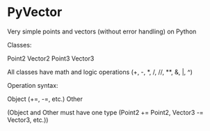 # PyVector
Very simple points and vectors (without error handling) on Python

Classes:

Point2
Vector2
Point3
Vector3

All classes have math and logic operations (+, -, *, /, //, **, &, |, ^)

Operation syntax:

Object (+=, -=, etc.) Other

(Object and Other must have one type (Point2 += Point2, Vector3 -= Vector3, etc.))
